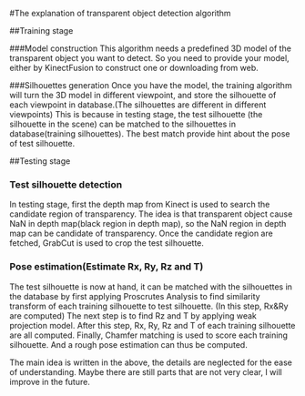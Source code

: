 #The explanation of transparent object detection algorithm

##Training stage

###Model construction
This algorithm needs a predefined 3D model of the transparent object you want to detect. 
So you need to provide your model, either by KinectFusion to construct one or downloading from web.

###Silhouettes generation
Once you have the model, the training algorithm will turn the 3D model in different viewpoint, and store the silhouette of each viewpoint in database.(The silhouettes are different in different viewpoints)
This is because in testing stage, the test silhouette (the silhouette in the scene) can be matched to the silhouettes in database(training silhouettes). The best match provide hint about the pose of test silhouette.

##Testing stage
### Test silhouette detection
In testing stage, first the depth map from Kinect is used to search the candidate region of transparency. The idea is that transparent object cause NaN in depth map(black region in depth map), so the NaN region in depth map can be candidate of transparency. 
Once the candidate region are fetched, GrabCut is used to crop the test silhouette.

### Pose estimation(Estimate Rx, Ry, Rz and T)
The test silhouette is now at hand, it can be matched with the silhouettes in the database by first applying Proscrutes Analysis to find similarity transform of each training silhouette to test silhouette. (In this step, Rx&Ry are computed)
The next step is to find Rz and T by applying weak projection model. After this step, Rx, Ry, Rz and T of each training silhouette are all computed.
Finally, Chamfer matching is used to score each training silhouette. And a rough pose estimation can thus be computed.

The main idea is written in the above, the details are neglected for the ease of understanding. Maybe there are still parts that are not very clear, I will improve in the future.
